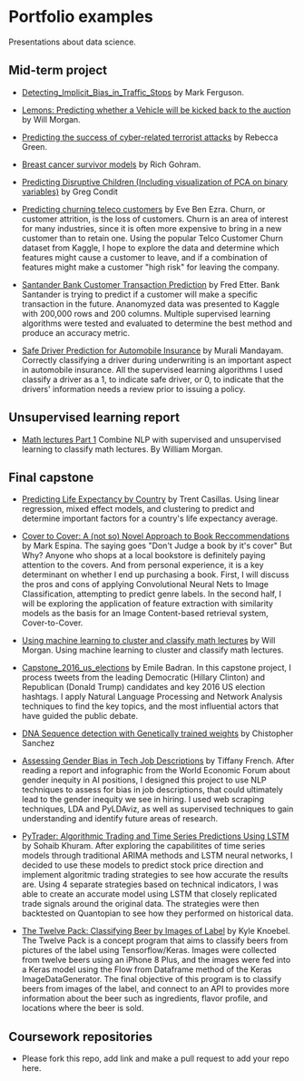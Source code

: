 # Portfolio examples
Presentations about data science.

## Mid-term project
- [Detecting_Implicit_Bias_in_Traffic_Stops](https://github.com/maf5509/Detecting_Implicit_Bias_in_Traffic_Stops) by Mark Ferguson.

- [Lemons: Predicting whether a Vehicle will be kicked back to the auction](https://github.com/ExtraLime/lemons) by Will Morgan. 



- [Predicting the success of cyber-related terrorist attacks](https://github.com/Begecky/Thinkful_Materials/tree/master/Unit_3_Capstone) by Rebecca Green.

- [Breast cancer survivor models](https://github.com/richardgorham1/ds-supervised-learning-capstone-lite) by Rich Gohram.    

- [Predicting Disruptive Children (Including visualization of PCA on binary variables)](https://github.com/conditg/predicting-disruption) by Greg Condit

- [Predicting churning teleco customers](https://github.com/ecbenezra/ThinkfulAssignments/tree/master/Midterm-Capstone-Report) by Eve Ben Ezra. Churn, or customer attrition, is the loss of customers. Churn is an area of interest for many industries, since it is often more expensive to bring in a new customer than to retain one. Using the popular Telco Customer Churn dataset from Kaggle, I hope to explore the data and determine which features might cause a customer to leave, and if a combination of features might make a customer "high risk" for leaving the company.

- [Santander Bank Customer Transaction Prediction](https://github.com/etterfred/Thinkful/blob/master/Santander_Bank_supervised_learning_capstone.ipynb) by Fred Etter.  Bank Santander is trying to predict if a customer will make a specific transaction in the future.  Ananomyzed data was presented to Kaggle with 200,000 rows and 200 columns.  Multiple supervised learning algorithms were tested and evaluated to determine the best method and produce an accuracy metric.

- [Safe Driver Prediction for Automobile Insurance](https://github.com/mu-mandayam/DataScience/blob/master/Supervised_Learning_Capstone/Sup_Learning_Capstone_Safe_Driver.ipynb) by Murali Mandayam. Correctly classifying a driver during underwriting is an important aspect in automobile insurance. All the supervised learning algorithms I used classify a driver as a 1, to indicate safe driver, or 0, to indicate that the drivers' information needs a review prior to issuing a policy.

## Unsupervised learning report

- [Math lectures Part 1](https://github.com/ExtraLime/math-lectures) Combine NLP with supervised and unsupervised learning to classify math lectures. By William Morgan.

## Final capstone


- [Predicting Life Expectancy by Country](https://github.com/trent129/Final-Thinkful-Capstone) by Trent Casillas. Using linear regression, mixed effect models, and clustering to predict and determine important factors for a country's life expectancy average. 

- [Cover to Cover: A (not so) Novel Approach to Book Reccommendations](https://www.thinkful.com/project-hunt/projects/cover-to-cover-a-not-so-novel-approach-to-book-reccommendations-4230) by Mark Espina. The saying goes "Don't Judge a book by it's cover" But Why? Anyone who shops at a local bookstore is definitely paying attention to the covers. And from personal experience, it is a key determinant on whether I end up purchasing a book. First, I will discuss the pros and cons of applying Convolutional Neural Nets to Image Classification, attempting to predict genre labels. In the second half, I will be exploring the application of feature extraction with similarity models as the basis for an Image Content-based retrieval system, Cover-to-Cover.

- [Using machine learning to cluster and classify math lectures](https://github.com/ExtraLime/math-lectures) by Will Morgan. Using machine learning to cluster and classify math lectures.

- [Capstone_2016_us_elections](https://github.com/ebadran/thinkfulBC/blob/master/final_capstone/Capstone_2016_us_elections.ipynb) by Emile Badran. In this capstone project, I process tweets from the leading Democratic (Hillary Clinton) and Republican (Donald Trump) candidates and key 2016 US election hashtags. I apply Natural Language Processing and Network Analysis techniques to find the key topics, and the most influential actors that have guided the public debate.


 
 - [DNA Sequence detection with Genetically trained weights](https://github.com/christophersanchez/DataScience/tree/master/Thinkful/Unit6) by Chistopher Sanchez
 
 - [Assessing Gender Bias in Tech Job Descriptions](https://github.com/tshaefrench/dataviz/tree/master/Final%20Capstone) by Tiffany French. 
After reading a report and infographic from the World Economic Forum about gender inequity in AI positions, I designed this project to use NLP techniques to assess for bias in job descriptions, that could ultimately lead to the gender inequity we see in hiring.  I used web scraping techniques, LDA and PyLDAviz, as well as supervised techniques to gain understanding and identify future areas of research.

- [PyTrader: Algorithmic Trading and Time Series Predictions Using LSTM](https://github.com/sohaibk321/quant_analysis_stocks) by Sohaib Khuram.
After exploring the capabilitites of time series models through traditional ARIMA methods and LSTM neural networks, I decided to use these models to predict stock price direction and implement algoritmic trading strategies to see how accurate the results are. Using 4 separate strategies based on technical indicators, I was able to create an accurate model using LSTM that closely replicated trade signals around the original data. The strategies were then backtested on Quantopian to see how they performed on historical data.

- [The Twelve Pack: Classifying Beer by Images of Label](https://github.com/kknoebel17/Thinkful---Data-Science/blob/master/Final_Capstone/The_Twelve_Pack_ReadMe.md) by Kyle Knoebel. 
The Twelve Pack is a concept program that aims to classify beers from pictures of the label using Tensorflow/Keras. Images were collected from twelve beers using an iPhone 8 Plus, and the images were fed into a Keras model using the Flow from Dataframe method of the Keras ImageDataGenerator. The final objective of this program is to classify beers from images of the label, and connect to an API to provides more information about the beer such as ingredients, flavor profile, and locations where the beer is sold. 

## Coursework repositories
- Please fork this repo, add link and make a pull request to add your repo here.
